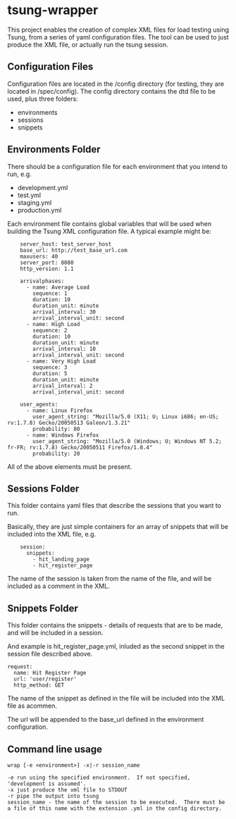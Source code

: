 # tsung-wrapper



This project enables the creation of complex XML files for load testing using Tsung, from a series of 
yaml configuration files.  The tool can be used to just produce the XML file, or actually run the tsung session.


## Configuration Files

Configuration files are located in the /config directory (for testing, they are located in /spec/config).
The config directory contains the dtd file to be used, plus three folders: 

*  environments
*  sessions
*  snippets

 
## Environments Folder
There should be a configuration file for each environment that you intend to run, e.g.
 
 * development.yml
 * test.yml
 * staging.yml
 * production.yml
 
Each environment file contains global variables that will be used when building the Tsung XML configuration file.  A typical example might be:



		server_host: test_server_host
		base_url: http://test_base_url.com
		maxusers: 40
		server_port: 8080
		http_version: 1.1

		arrivalphases:
		  - name: Average Load
		    sequence: 1
		    duration: 10
		    duration_unit: minute
		    arrival_interval: 30
		    arrival_interval_unit: second
		  - name: High Load
		    sequence: 2
		    duration: 10
		    duration_unit: minute
		    arrival_interval: 10
		    arrival_interval_unit: second
		  - name: Very High Load
		    sequence: 3
		    duration: 5
		    duration_unit: minute
		    arrival_interval: 2
		    arrival_interval_unit: second   

		user_agents:
		  - name: Linux Firefox
		    user_agent_string: "Mozilla/5.0 (X11; U; Linux i686; en-US; rv:1.7.8) Gecko/20050513 Galeon/1.3.21"
		    probability: 80
		  - name: Windows Firefox
		    user_agent_string: "Mozilla/5.0 (Windows; U; Windows NT 5.2; fr-FR; rv:1.7.8) Gecko/20050511 Firefox/1.0.4"
		    probability: 20

All of the above elements must be present.



## Sessions Folder

This folder contains yaml files that describe the sessions that you want to run.

Basically, they are just simple containers for an array of snippets that will be included into the XML file, e.g.




		session:
		  snippets:
		    - hit_landing_page
		    - hit_register_page

The name of the session is taken from the name of the file, and will be included as a comment in the XML.



## Snippets Folder

This folder contains the snippets - details of requests that are to be made, and will be included in a session.

And example is hit_register_page.yml, inluded as the second snippet in the session file described above.

	request:
	  name: Hit Register Page
	  url: 'user/register'
	  http_method: GET

The name of the snippet as defined in the file will be included into the XML file as acommen.

The url will be appended to the base_url defined in the environment configuration.


## Command line usage

    wrap [-e <environment>] -x|-r session_name

    -e run using the specified environment.  If not specified, 'development is assumed'.
    -x just produce the xml file to STDOUT
    -r pipe the output into tsung
    session_name - the name of the session to be executed.  There must be a file of this name with the extension .yml in the config directory.

    



